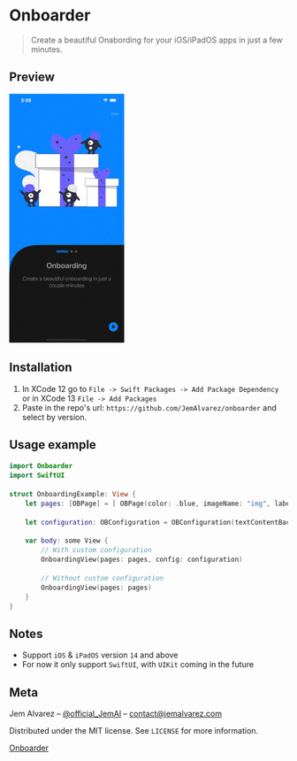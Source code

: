 # Onboarder
> Create a beautiful Onabording for your iOS/iPadOS apps in just a few minutes.

## Preview

<img src="./Assets/onboarding.gif" height="450" />

## Installation

1. In XCode 12 go to `File -> Swift Packages -> Add Package Dependency` or in XCode 13 `File -> Add Packages`
2. Paste in the repo's url: `https://github.com/JemAlvarez/onboarder` and select by version.

## Usage example

```swift
import Onboarder
import SwiftUI

struct OnboardingExample: View {
    let pages: [OBPage] = [ OBPage(color: .blue, imageName: "img", label: ("Page 1", "First page")), OBPage(color: .red, imageName: "img", label: ("Page 2", "Second page"))]

    let configuration: OBConfiguration = OBConfiguration(textContentBackgroundColor: Color("darkBlack"))

    var body: some View {
        // With custom configuration
        OnboardingView(pages: pages, config: configuration)

        // Without custom configuration
        OnboardingView(pages: pages)
    }
}
```

## Notes

* Support `iOS` & `iPadOS` version `14` and above
* For now it only support `SwiftUI`, with `UIKit` coming in the future

## Meta

Jem Alvarez – [@official_JemAl](https://twitter.com/official_JemAl) – contact@jemalvarez.com

Distributed under the MIT license. See ``LICENSE`` for more information.

[Onboarder](https://github.com/JemAlvarez/onboarder)
